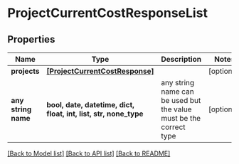# ProjectCurrentCostResponseList


## Properties
Name | Type | Description | Notes
------------ | ------------- | ------------- | -------------
**projects** | [**[ProjectCurrentCostResponse]**](ProjectCurrentCostResponse.md) |  | [optional] 
**any string name** | **bool, date, datetime, dict, float, int, list, str, none_type** | any string name can be used but the value must be the correct type | [optional]

[[Back to Model list]](../README.md#documentation-for-models) [[Back to API list]](../README.md#documentation-for-api-endpoints) [[Back to README]](../README.md)


